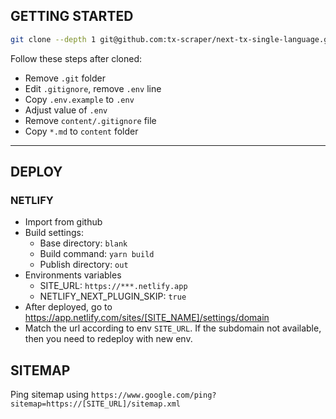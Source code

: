 ## GETTING STARTED

```bash
git clone --depth 1 git@github.com:tx-scraper/next-tx-single-language.git folder-name
```

Follow these steps after cloned:

- Remove `.git` folder
- Edit `.gitignore`, remove `.env` line
- Copy `.env.example` to `.env`
- Adjust value of `.env`
- Remove `content/.gitignore` file
- Copy `*.md` to `content` folder

---

## DEPLOY

### NETLIFY

- Import from github
- Build settings:
    - Base directory: `blank`
    - Build command: `yarn build`
    - Publish directory: `out`
- Environments variables
    - SITE_URL: `https://***.netlify.app`
    - NETLIFY_NEXT_PLUGIN_SKIP: `true`
- After deployed, go to https://app.netlify.com/sites/[SITE_NAME]/settings/domain
- Match the url according to env `SITE_URL`. If the subdomain not available, then you need to redeploy with new env.

## SITEMAP

Ping sitemap using `https://www.google.com/ping?sitemap=https://[SITE_URL]/sitemap.xml`